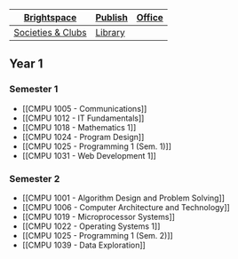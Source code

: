| [Brightspace](https://brightspace.tudublin.ie/d2l/home)                                                                                              | [Publish](https://timetables.tudublin.ie/) | [Office](https://www.office.com/) |
| ---------------------------------------------------------------------------------------------------------------------------------------------------- | ------------------------------------------ | --------------------------------- |
| [Societies & Clubs](https://mystudentlife.tudublin.ie/account/index.php?object=VXNlckRhc2hib2FyZA==&method=ZGFzaGJvYXJkU3RhbmRhcmRVc2Vy&action=Nw==) | [Library](https://library.tudublin.ie/)    |                                   |

## Year 1
### Semester 1
- [[CMPU 1005  - Communications]]
- [[CMPU 1012 - IT Fundamentals]]
- [[CMPU 1018 - Mathematics 1]]
- [[CMPU 1024 - Program Design]]
- [[CMPU 1025 - Programming 1 (Sem. 1)]]
- [[CMPU 1031 - Web Development 1]]

### Semester 2
- [[CMPU 1001 - Algorithm Design and Problem Solving]]
- [[CMPU 1006 - Computer Architecture and Technology]]
- [[CMPU 1019 - Microprocessor Systems]]
- [[CMPU 1022 - Operating Systems 1]]
- [[CMPU 1025 - Programming 1 (Sem. 2)]]
- [[CMPU 1039 - Data Exploration]]